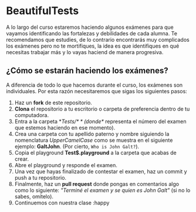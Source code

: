 # BeautifulTests

A lo largo del curso estaremos haciendo algunos exámenes para que vayamos identificando las fortalezas y debilidades de cada alumna. 
Te recomendamos que estudies, de lo contrario encontrarás muy complicados los exámenes pero no te mortifiques, la idea es que identifiques en qué necesitas trabajar más y lo vayas haciend de manera progresiva. 

## ¿Cómo se estarán haciendo los exámenes?
A diferencia de todo lo que hacemos durante el curso, los exámenes son individuales. Por esta razón necesitaremos que sigas los siguientes pasos: 

1. Haz un **fork** de este repositorio.
2. **Clona** el repositorio a tu escritorio o carpeta de preferencia dentro de tu computadora. 
3. Entra a la carpeta **Tests/$** (donde *$* representa el número del examen que estemos haciendo en ese momento).
4. Crea una carpeta con tu apellido paterno y nombre siguiendo la nomenclatura *UpperCamelCase* como se muestra en el siguiente ejemplo: **GaltJohn**. (Por cierto, ```Who is John Galt?```). 
5. Copia el playground **Test$.playground** a la carpeta que acabas de crear. 
6. Abre el playground y responde el examen.
7. Una vez que hayas finalizado de contestar el examen, haz un commit y push a tu repositorio. 
8. Finalmente, haz un **pull request** donde pongas en comentarios algo como lo siguiente: *"Terminé el examen y se quien es John Galt"* (si no lo sabes, omítelo). 
9. Continuemos con nuestra clase :happy 
